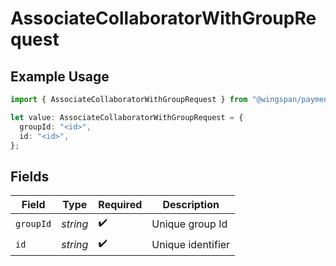 # AssociateCollaboratorWithGroupRequest

## Example Usage

```typescript
import { AssociateCollaboratorWithGroupRequest } from "@wingspan/payments/sdk/models/operations";

let value: AssociateCollaboratorWithGroupRequest = {
  groupId: "<id>",
  id: "<id>",
};
```

## Fields

| Field              | Type               | Required           | Description        |
| ------------------ | ------------------ | ------------------ | ------------------ |
| `groupId`          | *string*           | :heavy_check_mark: | Unique group Id    |
| `id`               | *string*           | :heavy_check_mark: | Unique identifier  |
